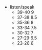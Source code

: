 - listen/speak
  - 39-40 9
  - 37-38 8.5
  - 35-36 8
  - 33-34 7.5
  - 30-32 7
  - 27-29 6.5
  - 23-26 6
